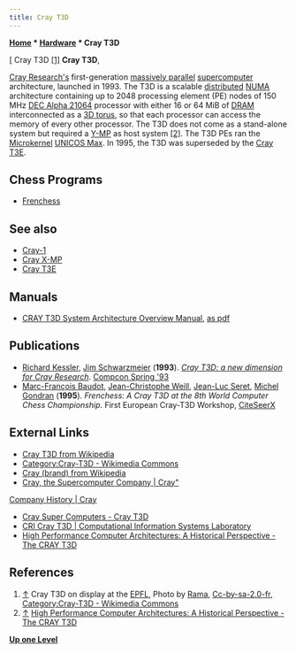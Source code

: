 ```yaml
---
title: Cray T3D
---
```

**[Home](Home "Home") * [Hardware](Hardware "Hardware") * Cray T3D**

\[ Cray T3D <a id="cite-note-1" href="#cite-ref-1">[1]</a>
**Cray T3D**,

[Cray Research's](https://en.wikipedia.org/wiki/Cray#Cray_Research_Inc._and_Cray_Computer_Corporation:_1972_to_1996) first-generation [massively parallel](https://en.wikipedia.org/wiki/Massively_parallel_%28computing%29) [supercomputer](https://en.wikipedia.org/wiki/Supercomputer) architecture, launched in 1993. The T3D is a scalable [distributed](https://en.wikipedia.org/wiki/Distributed_computing) [NUMA](NUMA "NUMA") architecture containing up to 2048 processing element (PE) nodes of 150 MHz [DEC Alpha 21064](DEC_Alpha "DEC Alpha") processor with either 16 or 64 MiB of [DRAM](Memory#RAM "Memory") interconnected as a [3D torus](https://en.wikipedia.org/wiki/Torus_interconnect), so that each processor can access the memory of every other processor. The T3D does not come as a stand-alone system but required a [Y-MP](Cray_X-MP#YMP "Cray X-MP") as host system <a id="cite-note-2" href="#cite-ref-2">[2]</a>. The T3D PEs ran the [Microkernel](https://en.wikipedia.org/wiki/Microkernel) [UNICOS Max](https://en.wikipedia.org/wiki/UNICOS). In 1995, the T3D was superseded by the [Cray T3E](Cray_T3E "Cray T3E").

## Chess Programs

- [Frenchess](Frenchess "Frenchess")

## See also

- [Cray-1](Cray-1 "Cray-1")
- [Cray X-MP](Cray_X-MP "Cray X-MP")
- [Cray T3E](Cray_T3E "Cray T3E")

## Manuals

- [CRAY T3D System Architecture Overview Manual](ftp://ftp.cray.com/product-info/mpp/T3D_Architecture_Over/T3D.overview.html), [as pdf](http://bitsavers.informatik.uni-stuttgart.de/pdf/cray/HR-04033_CRAY_T3D_System_Architecture_Overview_Sep93.pdf)

## Publications

- [Richard Kessler](https://www.linkedin.com/pub/richard-kessler/13/8b1/352), [Jim Schwarzmeier](http://www.uwec.edu/Math/news/upload/Bio-JSchwarzmeier.pdf) (**1993**). *[Cray T3D: a new dimension for Cray Research](http://ieeexplore.ieee.org/xpl/articleDetails.jsp?arnumber=289660)*. [Compcon Spring '93](http://ieeexplore.ieee.org/xpl/mostRecentIssue.jsp?punumber=903)
- [Marc-François Baudot](Marc-Fran%C3%A7ois_Baudot "Marc-François Baudot"), [Jean-Christophe Weill](Jean-Christophe_Weill "Jean-Christophe Weill"), [Jean-Luc Seret](Jean-Luc_Seret "Jean-Luc Seret"), [Michel Gondran](Michel_Gondran "Michel Gondran") (**1995**). *Frenchess: A Cray T3D at the 8th World Computer Chess Championship*. First European Cray-T3D Workshop, [CiteSeerX](http://citeseerx.ist.psu.edu/viewdoc/summary?doi=10.1.1.78.967)

## External Links

- [Cray T3D from Wikipedia](https://en.wikipedia.org/wiki/Cray_T3D)
- [Category:Cray-T3D - Wikimedia Commons](https://commons.wikimedia.org/wiki/Category:Cray-T3D)
- [Cray (brand) from Wikipedia](https://en.wikipedia.org/wiki/Cray)
- [Cray, the Supercomputer Company | Cray"](http://www.cray.com/)

[Company History | Cray](http://www.cray.com/company/history)

- [Cray Super Computers - Cray T3D](http://www.craysupercomputers.com/crayT3D.htm)
- [CRI Cray T3D | Computational Information Systems Laboratory](http://www2.cisl.ucar.edu/supercomputer/t3d)
- [High Performance Computer Architectures: A Historical Perspective - The CRAY T3D](http://homepages.inf.ed.ac.uk/cgi/rni/comp-arch.pl?Shmem/t3d.html,Shmem/t3d-f.html,Shmem/menu-scal.html)

## References

1. <a id="cite-ref-1" href="#cite-note-1">↑</a> Cray T3D on display at the [EPFL](https://en.wikipedia.org/wiki/%C3%89cole_Polytechnique_F%C3%A9d%C3%A9rale_de_Lausanne), Photo by [Rama](https://commons.wikimedia.org/wiki/User:Rama), [Cc-by-sa-2.0-fr](https://creativecommons.org/licenses/by-sa/2.0/fr/), [Category:Cray-T3D - Wikimedia Commons](https://commons.wikimedia.org/wiki/Category:Cray-T3D)
1. <a id="cite-ref-2" href="#cite-note-2">↑</a> [High Performance Computer Architectures: A Historical Perspective - The CRAY T3D](http://homepages.inf.ed.ac.uk/cgi/rni/comp-arch.pl?Shmem/t3d.html,Shmem/t3d-f.html,Shmem/menu-scal.html)

**[Up one Level](Hardware "Hardware")**

